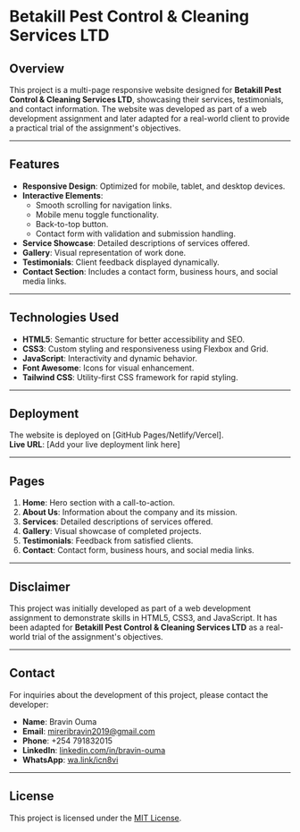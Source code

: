 # Betakill Pest Control & Cleaning Services LTD

## Overview
This project is a multi-page responsive website designed for **Betakill Pest Control & Cleaning Services LTD**, showcasing their services, testimonials, and contact information. The website was developed as part of a web development assignment and later adapted for a real-world client to provide a practical trial of the assignment's objectives.

---

## Features
- **Responsive Design**: Optimized for mobile, tablet, and desktop devices.
- **Interactive Elements**:
  - Smooth scrolling for navigation links.
  - Mobile menu toggle functionality.
  - Back-to-top button.
  - Contact form with validation and submission handling.
- **Service Showcase**: Detailed descriptions of services offered.
- **Gallery**: Visual representation of work done.
- **Testimonials**: Client feedback displayed dynamically.
- **Contact Section**: Includes a contact form, business hours, and social media links.

---

## Technologies Used
- **HTML5**: Semantic structure for better accessibility and SEO.
- **CSS3**: Custom styling and responsiveness using Flexbox and Grid.
- **JavaScript**: Interactivity and dynamic behavior.
- **Font Awesome**: Icons for visual enhancement.
- **Tailwind CSS**: Utility-first CSS framework for rapid styling.

---

## Deployment
The website is deployed on [GitHub Pages/Netlify/Vercel].  
**Live URL**: [Add your live deployment link here]

---

## Pages
1. **Home**: Hero section with a call-to-action.
2. **About Us**: Information about the company and its mission.
3. **Services**: Detailed descriptions of services offered.
4. **Gallery**: Visual showcase of completed projects.
5. **Testimonials**: Feedback from satisfied clients.
6. **Contact**: Contact form, business hours, and social media links.

---

## Disclaimer
This project was initially developed as part of a web development assignment to demonstrate skills in HTML5, CSS3, and JavaScript. It has been adapted for **Betakill Pest Control & Cleaning Services LTD** as a real-world trial of the assignment's objectives.

---

## Contact
For inquiries about the development of this project, please contact the developer:

- **Name**: Bravin Ouma
- **Email**: mireribravin2019@gmail.com
- **Phone**: +254 791832015
- **LinkedIn**: [linkedin.com/in/bravin-ouma](https://linkedin.com/in/bravin-ouma)
- **WhatsApp**: [wa.link/icn8vi](https://wa.link/icn8vi)

---

## License
This project is licensed under the [MIT License](LICENSE).